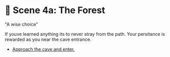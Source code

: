 # 🌳 Scene 4a: The Forest

"A wise choice"

If youve learned anything its to never stray from the path. Your persitance is rewarded as you near the cave entrance.

-   [Approach the cave and enter.](./S-scene6)
